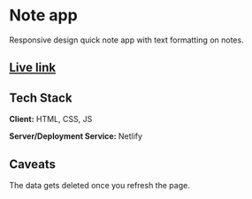 # Note app

Responsive design quick note app with text formatting on notes.

## [Live link](https://rns-dvnoteapp.netlify.app/)

## Tech Stack

**Client:** HTML, CSS, JS

**Server/Deployment Service:** Netlify

## Caveats

The data gets deleted once you refresh the page.

